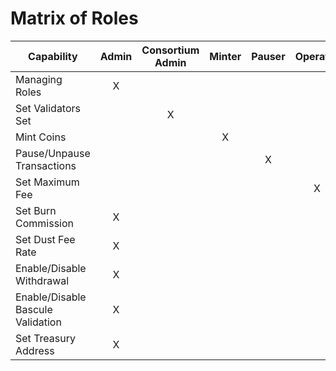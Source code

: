 # Matrix of Roles

| Capability                         | Admin | Consortium Admin | Minter | Pauser | Operator |
|------------------------------------|:-----:|:----------------:|:------:|:------:|:--------:|
| Managing Roles                    |   X   |                  |        |        |          |
| Set Validators Set                |       |         X        |        |        |          |
| Mint Coins                        |       |                  |   X    |        |          |
| Pause/Unpause Transactions        |       |                  |        |   X    |          |
| Set Maximum Fee                   |       |                  |        |        |    X     |
| Set Burn Commission               |   X   |                  |        |        |          |
| Set Dust Fee Rate                 |   X   |                  |        |        |          |
| Enable/Disable Withdrawal         |   X   |                  |        |        |          |
| Enable/Disable Bascule Validation |   X   |                  |        |        |          |
| Set Treasury Address              |   X   |                  |        |        |          |
